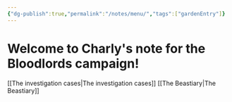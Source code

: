 ```yaml
---
{"dg-publish":true,"permalink":"/notes/menu/","tags":["gardenEntry"]}
---
```



# Welcome to Charly's note for the Bloodlords campaign!

[[The investigation cases\|The investigation cases]]
[[The Beastiary\|The Beastiary]]


